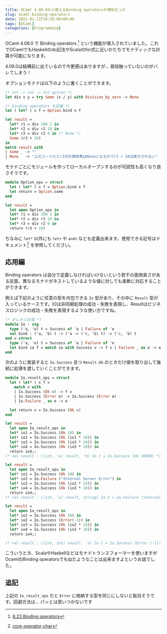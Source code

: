 ```yaml
---
title: OCaml 4.08.0から使えるBinding operatorsが便利だった
slug: ocaml-binding-operators
date: 2021-01-11T19:20:00+09:00
tags: [OCaml]
categories: [Programming]
---
```


OCaml 4.08.0 で Binding operators [^1] という機能が導入されていました。これでOCamlでもHaskellのdo記法やScalaのfor式に近いかたちでモナディックな計算が可能になります。

4.08.0は結構前に出ているので今更感はありますが... 普段触っていないのがバレてしまう！

オプションモナドは以下のように書くことができます。

```ocaml
(* int -> int -> int option *)
let div x y = try Some (x / y) with Division_by_zero -> None

(* binding operators を定義 *)
let ( let* ) x f = Option.bind x f

let result =
  let* r1 = div 100 2 in
  let* r2 = div r1 10 in
  let* r3 = div r2 0 in (* None *)
  Some (r3 + 10)
in
match result with
| Some _ -> ""
| None   -> "上のコードだとr3の計算結果はNoneになるのでr3 + 10は実行されない"
```

モナドごとにモジュールを作ってローカルオープンするのが可読性も高くなり良さそうです。

```ocaml
module Option_ops = struct
  let ( let* ) x f = Option.bind x f
  let return = Option.some
end

let result =
  let open Option_ops in
  let* r1 = div 100 2 in
  let* r2 = div r1 10 in
  let* r3 = div r2 0 in
  return (r3 + 10)
```

ちなみに `let*` 以外にも `let+` や `and+` なども定義出来ます。使用できる記号はドキュメント[^2] を参照してください。

## 応用編

Binding operators は自分で定義しなければいけないという若干の面倒臭さがある反面、異なるモナドがネストしているような値に対しても柔軟に対応することができます。

例えば下記のように任意の型を内包できる `Io` 型があり、その中に `Result` 型が入っているケースです。IOは非同期処理の成功・失敗を表現し、Resultはビジネスロジックの成功・失敗を表現するような使い方ですね。

```ocaml
(* オレオレIO型 *)
module Io : sig
  type ('a, 'e) t = Success of 'a | Failure of 'e
  val bind : ('a, 'b) t -> ('a -> ('c, 'b) t) -> ('c, 'b) t
end = struct
  type ('a, 'e) t = Success of 'a | Failure of 'e
  let bind io f = match io with Success v -> f v | Failure _ as e -> e
end
```

次のように実装すると `Io.Success` 且つ `Result.Ok` のときだけ値を取り出して後続に処理を渡していくことができます。

```ocaml
module Io_result_ops = struct
  let ( let* ) x f =
    match x with
    | Io.Success (Ok v) -> f v
    | Io.Success (Error e) -> Io.Success (Error e)
    | Io.Failure _ as e -> e

  let return v = Io.Success (Ok v)
end

let result =
  let open Io_result_ops in
  let* io1 = Io.Success (Ok 10) in
  let* io2 = Io.Success (Ok (io1 * 10)) in
  let* io3 = Io.Success (Ok (io2 * 10)) in
  let* io4 = Io.Success (Ok (io3 * 10)) in
  return io4;;
(* val result : ((int, 'a) result, 'b) Io.t = Io.Success (Ok 10000) *)

let result =
  let open Io_result_ops in
  let* io1 = Io.Success (Ok 10) in
  let* io2 = Io.Failure ("Internal Server Error") in
  let* io3 = Io.Success (Ok (io2 * 10)) in
  let* io4 = Io.Success (Ok (io3 * 10)) in
  return io4;;
(* val result : ((int, 'a) result, string) Io.t = Io.Failure "Internal Server Error" *)

let result =
  let open Io_result_ops in
  let* io1 = Io.Success (Ok 10) in
  let* io2 = Io.Success (Error(-1)) in
  let* io3 = Io.Success (Ok (io2 * 10)) in
  let* io4 = Io.Success (Ok (io3 * 10)) in
  return io4;;

(* val result : ((int, int) result, 'a) Io.t = Io.Success (Error (-1)) *)
```

こういうとき、ScalaやHaskellなどはモナドトランスフォーマーを使いますがOcamlのBinding operatorsでも似たようなことは出来ますよというお話でした。

## 追記

上記の `Io_result_ops` だと `Error` に格納する型を同じにしないと駄目そうです。回避方法は… パッとは思いつかないです

[^1]: [8.23 Binding operators](https://caml.inria.fr/pub/docs/manual-ocaml/bindingops.html)
[^2]: [core-operator-char](https://ocaml.org/releases/4.11/htmlman/lex.html#core-operator-char)
